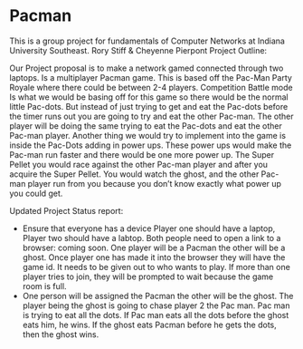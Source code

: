 # Pacman
This is a group project for fundamentals of Computer Networks at Indiana University Southeast. Rory Stiff & Cheyenne Pierpont
Project Outline: 
  
Our Project proposal is to make a network gamed connected through two laptops. Is a
multiplayer Pacman game. This is based off the Pac-Man Party Royale where there could be
between 2-4 players. Competition Battle mode Is what we would be basing off for this game so
there would be the normal little Pac-dots. But instead of just trying to get and eat the Pac-dots
before the timer runs out you are going to try and eat the other Pac-man. The other player will be
doing the same trying to eat the Pac-dots and eat the other Pac-man player.
Another thing we would try to implement into the game is inside the Pac-Dots adding in
power ups. These power ups would make the Pac-man run faster and there would be one more
power up. The Super Pellet you would race against the other Pac-man player and after you
acquire the Super Pellet. You would watch the ghost, and the other Pac-man player run from you
because you don’t know exactly what power up you could get.


Updated Project Status report:
- Ensure that everyone has a device Player one should have a laptop, Player two
should have a labtop. Both people need to open a link to a browser: coming soon.
One player will be a Pacman the other will be a ghost. Once player one has made
it into the browser they will have the game id. It needs to be given out to who
wants to play. If more than one player tries to join, they will be prompted to wait
because the game room is full.
- One person will be assigned the Pacman the other will be the ghost. The player
being the ghost is going to chase player 2 the Pac man. Pac man is trying to eat
all the dots. If Pac man eats all the dots before the ghost eats him, he wins. If the
ghost eats Pacman before he gets the dots, then the ghost wins.
